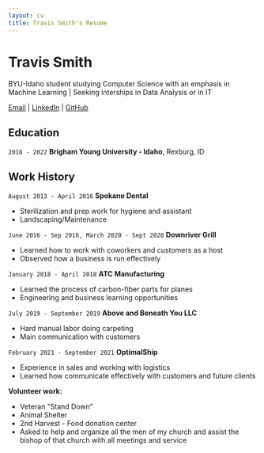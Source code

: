 ```yaml
---
layout: cv
title: Travis Smith's Resume
---
```

# Travis Smith
BYU-Idaho student studying Computer Science with an emphasis in Machine Learning | Seeking interships in Data Analysis or in IT

<div id='webaddress'>
<a href='smi16037@byui.edu'>Email</a>
| <a href='https://www.linkedin.com/in/travis-jon-smith/'>LinkedIn</a>
| <a href='https://github.com/travis7smith'>GitHub</a>
</div>

## Education

`2018 - 2022`
__Brigham Young University - Idaho__, Rexburg, ID

## Work History

`August 2013 - April 2016`
__Spokane Dental__
- Sterilization and prep work for hygiene and assistant
- Landscaping/Maintenance

`June 2016 - Sep 2016, March 2020 - Sept 2020`
__Downriver Grill__
- Learned how to work with coworkers and customers as a host
- Observed how a business is run effectively

`January 2018 - April 2018`
__ATC Manufacturing__
- Learned the process of carbon-fiber parts for planes
- Engineering and business learning opportunities

`July 2019 - September 2019`
__Above and Beneath You LLC__
- Hard manual labor doing carpeting
- Main communication with customers

`February 2021 - September 2021`
__OptimalShip__
- Experience in sales and working with logistics
- Learned how communicate effectively with customers and future clients

__Volunteer work:__
- Veteran “Stand Down”
- Animal Shelter
- 2nd Harvest - Food donation center
- Asked to help and organize all the men of my church and assist the bishop of that church with all meetings and service